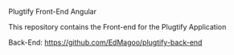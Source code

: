 Plugtify Front-End Angular

This repository contains the Front-end for the Plugtify Application

Back-End: https://github.com/EdMagoo/plugtify-back-end
